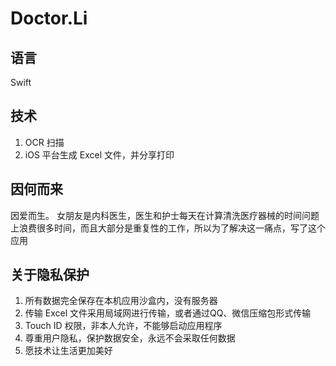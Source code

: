 # Doctor.Li
## 语言
Swift
## 技术
1. OCR 扫描
2. iOS 平台生成 Excel 文件，并分享打印  

## 因何而来
因爱而生。
女朋友是内科医生，医生和护士每天在计算清洗医疗器械的时间问题上浪费很多时间，而且大部分是重复性的工作，所以为了解决这一痛点，写了这个应用   
  
## 关于隐私保护
1. 所有数据完全保存在本机应用沙盒内，没有服务器
2. 传输 Excel 文件采用局域网进行传输，或者通过QQ、微信压缩包形式传输
3. Touch ID 权限，非本人允许，不能够启动应用程序
4. 尊重用户隐私，保护数据安全，永远不会采取任何数据
5. 愿技术让生活更加美好

